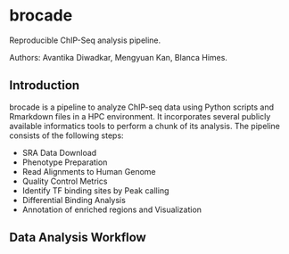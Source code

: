 brocade
======

Reproducible ChIP-Seq analysis pipeline.

Authors: Avantika Diwadkar, Mengyuan Kan, Blanca Himes.

## Introduction

brocade is a pipeline to analyze ChIP-seq data using Python scripts and Rmarkdown files in a HPC environment. It incorporates several publicly available informatics tools to perform a chunk of its analysis. The pipeline consists of the following steps:

* SRA Data Download
* Phenotype Preparation
* Read Alignments to Human Genome
* Quality Control Metrics
* Identify TF binding sites by Peak calling
* Differential Binding Analysis
* Annotation of enriched regions and Visualization


## Data Analysis Workflow
